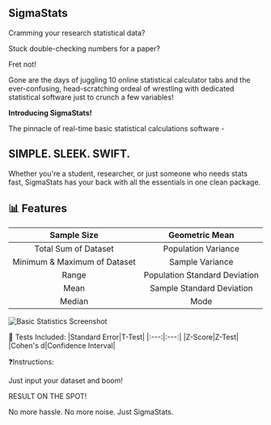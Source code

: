 ## SigmaStats

Cramming your research statistical data?


Stuck double-checking numbers for a paper?


Fret not!


Gone are the days of juggling 10 online statistical calculator tabs and the ever-confusing, head-scratching ordeal of wrestling with dedicated statistical software just to crunch a few variables!


**Introducing SigmaStats!**

The pinnacle of real-time basic statistical calculations software - 
## SIMPLE. SLEEK. SWIFT.

Whether you're a student, researcher, or just someone who needs stats fast, SigmaStats has your back with all the essentials in one clean package.

## 📊 Features
|Sample Size|Geometric Mean| 
|:---:|:---:|
|Total Sum of Dataset|Population Variance|
|Minimum & Maximum of Dataset|Sample Variance|
|Range      |Population Standard Deviation|
|Mean       |Sample Standard Deviation|
|Median     |Mode|

![Basic Statistics Screenshot]((https://github.com/codexcoderex/Statistics-Calculator/blob/main/images/basicStats.jpg))

🧪 Tests Included:
|Standard Error|T-Test| 
|:---:|:---:|
|Z-Score|Z-Test|
|Cohen's d|Confidence Interval|


❓Instructions: 


Just input your dataset and boom! 


RESULT ON THE SPOT! 


No more hassle. No more noise. Just SigmaStats.
